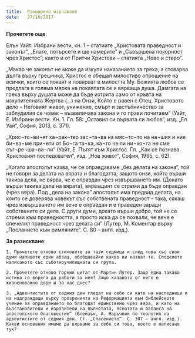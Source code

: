 ```yaml
---
title:  Разширено изучаване
date:   27/10/2017
---
```


**Прочетете още**:

Елън Уайт: Избрани вести, кн. 1 – статиите „Христовата праведност и законът“, „Елате, потърсете и ще намерите” и „Съвършена покорност чрез Христос”; както и от Притчи Христови – статията „Ново и старо”. 

„Макар че законът не може да изкупи наказанието за греха, а стоварва дълга върху грешника, Христос е обещал милостиво опрощение на всички, които се покаят и повярват в милостта Му. Божията любов се предлага в голяма мярка на покаялата се и вярваща душа. Дамгата на греха върху душата може да бъде изтрита само от кръвта на изкупителната Жертва (...) на Онзи, Който е равен с Отец. Христовото дело – Неговият живот, унижение, смърт и застъпничество за заблудилия се човек – възвеличава закона и го прави почитаем“ (Уайт, Е. Избрани вести. Кн. 1. Гл. 58: „Оставил си първата си любов“, изд. „Ел Уай“, София, 2013, с. 371).

„Хрис¬то¬ви¬ят ха¬рак¬тер зас¬та¬ва на мяс¬то¬то на на¬шия и ние би¬ва¬ме при¬ети от Бо¬га та¬ка, ка¬то че ли ни¬ко¬га не сме съг¬ре¬ша¬ва¬ли” (Уайт, Е. Пътят към Христос. Гл. „Как се познава Христовият последовател“, изд. „Нов живот“, София, 1995, с. 62).

„Когато апостолът казва, че се оправдаваме „без делата на закона”, той не говори за делата на вярата и благодатта; защото онзи, който върши такива дела, не вярва, че е оправдан чрез извършването им. (Докато върши такива дела на вярата), вярващият се стреми да бъде оправдан (чрез вяра). Под „дела на закона” апостолът има предвид делата, на които се доверява човекът със собствената праведност – така, сякаш чрез извършването им вече е оправдан и е праведен заради собствените си дела. С други думи, докато върши добро, той не се стреми към праведността, а просто иска да се похвали, че вече е спечелил праведност чрез делата си” (Лутер, М. Коментар върху „Посланието към римляните“. С. 80 – англ. изд.).

**За разискване**:

`1. Прочетете отново стиховете за тази седмица и след това със свои думи напишете един абзац, обобщавайки какво ви казват те. Споделете написаното със съботноучилищната си група.`

`2. Прочетете отново горния цитат от Мартин Лутер. Защо една такава истина го впряга да работи за нея? Защо казаното от него е жизненоважно дори и за нас днес?`

`3. „Адвентистите от седмия ден гледат на себе си като на наследници и на надграждащи върху прозренията на Реформацията към библейското учение за оправданието по благодат единствено чрез вяра, и като на възстановители и изразители на пълнотата, яснотата и баланса на апостолското благовестие“ (Блейзън, А. Наръчник по теология на адвентистите от седмия ден. Ст. „Спасението”. С. 307 – англ. изд.). Какви основания имаме да вярваме за себе си това, което е написано тук?`